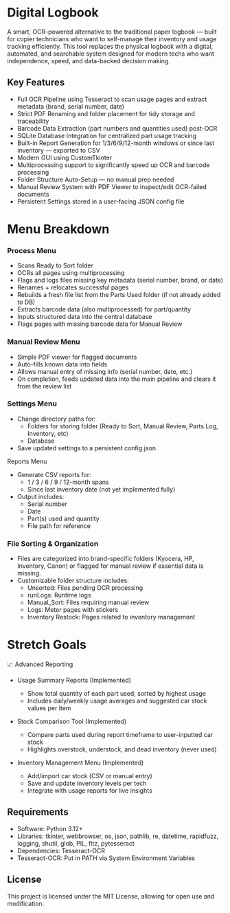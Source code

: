# Digital Logbook
A smart, OCR-powered alternative to the traditional paper logbook — built for copier technicians who want to self-manage their inventory and usage tracking efficiently. This tool replaces the physical logbook with a digital, automated, and searchable system designed for modern techs who want independence, speed, and data-backed decision making.

## Key Features
- Full OCR Pipeline using Tesseract to scan usage pages and extract metadata (brand, serial number, date)
- Strict PDF Renaming and folder placement for tidy storage and traceability
- Barcode Data Extraction (part numbers and quantities used) post-OCR
- SQLite Database Integration for centralized part usage tracking
- Built-in Report Generation for 1/3/6/9/12-month windows or since last inventory — exported to CSV
- Modern GUI using CustomTkinter
- Multiprocessing support to significantly speed up OCR and barcode processing
- Folder Structure Auto-Setup — no manual prep needed
- Manual Review System with PDF Viewer to inspect/edit OCR-failed documents
- Persistent Settings stored in a user-facing JSON config file

# Menu Breakdown
### Process Menu

- Scans Ready to Sort folder
- OCRs all pages using multiprocessing
- Flags and logs files missing key metadata (serial number, brand, or date)
- Renames + relocates successful pages
- Rebuilds a fresh file list from the Parts Used folder (if not already added to DB)
- Extracts barcode data (also multiprocessed) for part/quantity
- Inputs structured data into the central database
- Flags pages with missing barcode data for Manual Review

### Manual Review Menu

- Simple PDF viewer for flagged documents
- Auto-fills known data into fields
- Allows manual entry of missing info (serial number, date, etc.)
- On completion, feeds updated data into the main pipeline and clears it from the review list

### Settings Menu

- Change directory paths for:
  - Folders for storing folder (Ready to Sort, Manual Review, Parts Log, Inventory, etc)
  - Database
- Save updated settings to a persistent config.json

Reports Menu

- Generate CSV reports for:
  - 1 / 3 / 6 / 9 / 12-month spans
  - Since last inventory date (not yet implemented fully)
- Output includes:
  - Serial number
  - Date
  - Part(s) used and quantity
  - File path for reference

### File Sorting & Organization
- Files are categorized into brand-specific folders (Kyocera, HP, Inventory, Canon) or flagged for manual review if essential data is missing.
- Customizable folder structure includes:
  - Unsorted: Files pending OCR processing
  - runLogs: Runtime logs
  - Manual_Sort: Files requiring manual review
  - Logs: Meter pages with stickers
  - Inventory Restock: Pages related to inventory management


# Stretch Goals
📈 Advanced Reporting

- Usage Summary Reports (Implemented)
  - Show total quantity of each part used, sorted by highest usage
  - Includes daily/weekly usage averages and suggested car stock values per item

- Stock Comparison Tool (Implemented)
  - Compare parts used during report timeframe to user-inputted car stock
  - Highlights overstock, understock, and dead inventory (never used)

- Inventory Management Menu (Implemented)
  - Add/import car stock (CSV or manual entry)
  - Save and update inventory levels per tech
  - Integrate with usage reports for live insights

## Requirements
- Software: Python 3.12+
- Libraries: tkinter, webbrowser, os, json, pathlib, re, datetime, rapidfuzz, logging, shutil, glob, PIL, fitz, pytesseract
- Dependencies: Tesseract-OCR
- Tesseract-OCR: Put in PATH via System Environment Variables

## License
This project is licensed under the MIT License, allowing for open use and modification.
